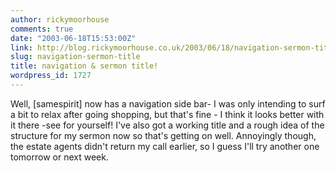 ```yaml
---
author: rickymoorhouse
comments: true
date: "2003-06-18T15:53:00Z"
link: http://blog.rickymoorhouse.co.uk/2003/06/18/navigation-sermon-title/
slug: navigation-sermon-title
title: navigation & sermon title!
wordpress_id: 1727
---
```


Well, [samespirit] now has a navigation side bar- I was only intending to surf a bit to relax after going shopping, but that's fine - I think it looks better with it there -see for yourself! I've also got a working title and a rough idea of the structure for my sermon now so that's getting on well. Annoyingly though, the estate agents didn't return my call earlier, so I guess I'll try another one tomorrow or next week.
